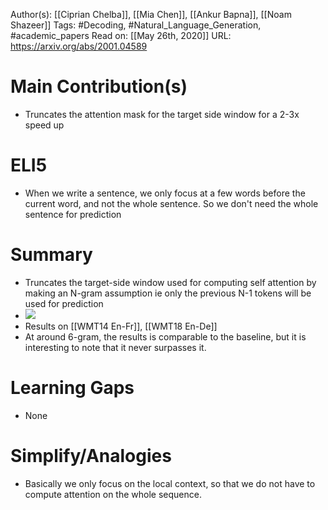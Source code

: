 Author(s): [[Ciprian Chelba]], [[Mia Chen]], [[Ankur Bapna]], [[Noam Shazeer]]
Tags: #Decoding, #Natural_Language_Generation, #academic_papers
Read on: [[May 26th, 2020]]
URL: https://arxiv.org/abs/2001.04589
# Main Contribution(s)
- Truncates the attention mask for the target side window for a 2-3x speed up
# ELI5
- When we write a sentence, we only focus at a few words before the current word, and not the whole sentence. So we don't need the whole sentence for prediction
# Summary
- Truncates the target-side window used for computing self attention by making an N-gram assumption ie only the previous N-1 tokens will be used for prediction
- ![](https://firebasestorage.googleapis.com/v0/b/firescript-577a2.appspot.com/o/imgs%2Fapp%2FPaperReadings%2FFsnxaAUU-H.png?alt=media&token=01f660fd-3313-49bb-b253-3e5752997a81)
- Results on [[WMT14 En-Fr]], [[WMT18 En-De]]
- At around 6-gram, the results is comparable to the baseline, but it is interesting to note that it never surpasses it.
# Learning Gaps
- None
# Simplify/Analogies
- Basically we only focus on the local context, so that we do not have to compute attention on the whole sequence.
